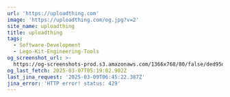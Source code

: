 ```yaml
---
url: 'https://uploadthing.com'
image: 'https://uploadthing.com/og.jpg?v=2'
site_name: uploadthing
title: uploadthing
tags:
  - Software-Development
  - Lego-Kit-Engineering-Tools
og_screenshot_url: >-
  https://og-screenshots-prod.s3.amazonaws.com/1366x768/80/false/ded95dbfaaaac26c52461ff609921ad9b4d45b5641e92e950fc608d577bdfe7e.jpeg
og_last_fetch: 2025-03-07T05:19:02.902Z
last_jina_request: '2025-03-09T06:45:22.387Z'
jina_error: 'HTTP error! status: 429'
---
```



